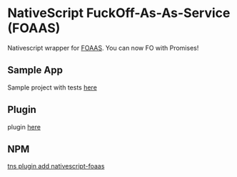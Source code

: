 # NativeScript FuckOff-As-As-Service (FOAAS)
Nativescript wrapper for [FOAAS](http://www.foaas.com/).  You can now FO with Promises!

## Sample App
Sample project with tests [here](https://github.com/sitefinitysteve/nativescript-foaas/tree/master/sampleApp)

## Plugin
plugin [here](https://github.com/sitefinitysteve/nativescript-foaas/tree/master/nativescript-foaas)

## NPM
[tns plugin add nativescript-foaas](https://www.npmjs.com/package/nativescript-foaas)